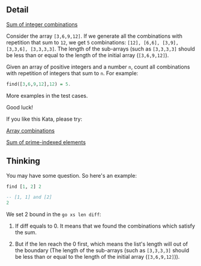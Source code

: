 ## Detail

[Sum of integer combinations](https://www.codewars.com/kata/sum-of-integer-combinations/train/haskell)

Consider the array `[3,6,9,12]`. If we generate all the combinations with repetition that sum to `12`, we get `5` combinations: `[12], [6,6], [3,9], [3,3,6], [3,3,3,3]`. The length of the sub-arrays (such as `[3,3,3,3]` should be less than or equal to the length of the initial array (`[3,6,9,12]`). 

Given an array of positive integers and a number `n`, count all combinations with repetition of integers that sum to `n`. For example: 

```haskell
find([3,6,9,12],12) = 5.
```

More examples in the test cases. 

Good luck!

If you like this Kata, please try:

[Array combinations](https://www.codewars.com/kata/59e66e48fc3c499ec5000103)

[Sum of prime-indexed elements](https://www.codewars.com/kata/59f38b033640ce9fc700015b)

## Thinking

You may have some question. So here's an example:

```haskell
find [1, 2] 2

-- [1, 1] and [2]
2
```

We set 2 bound in the `go xs len diff`:

1. If diff equals to 0. It means that we found the combinations which satisfy the sum.

2. But if the len reach the 0 first, which means the list's length will out of the boundary (The length of the sub-arrays (such as `[3,3,3,3]` should be less than or equal to the length of the initial array (`[3,6,9,12]`)).